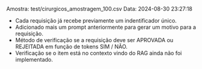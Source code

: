  Amostra: test/cirurgicos_amostragem_100.csv
    Data: 2024-08-30 23:27:18

- Cada requisição já recebe previamente um indentificador único.
- Adicionado mais um prompt anteriormente para gerar um motivo para a requisição.
- Método de verificação se a requisição deve ser APROVADA ou REJEITADA em função de tokens SIM / NÃO.
- Verificação se o item está no contexto vindo do RAG ainda não foi implementado.